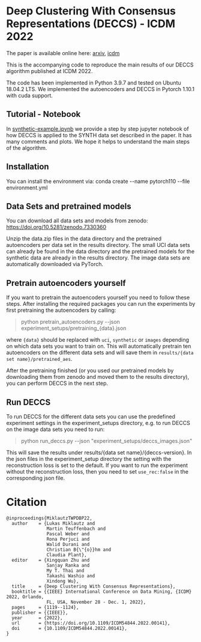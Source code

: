 # Deep Clustering With Consensus Representations (DECCS) - ICDM 2022

The paper is available online here: [arxiv](https://arxiv.org/abs/2210.07063), [icdm](https://ieeexplore.ieee.org/document/10027597)

This is the accompanying code to reproduce the main results of our DECCS algorithm published at ICDM 2022.  

The code has been implemented in Python 3.9.7 and tested on Ubuntu 18.04.2 LTS.
We implemented the autoencoders and DECCS in Pytorch 1.10.1 with cuda support.

## Tutorial - Notebook

In [synthetic-example.ipynb](synthetic-example.ipynb) we provide a step by step jupyter notebook of how DECCS is applied to the SYNTH data set described in the paper. It has many comments and plots. We hope it helps to understand the main steps of the algorithm.


## Installation

You can install the environment via:
conda create --name pytorch110 --file environment.yml

## Data Sets and pretrained models

You can download all data sets and models from zenodo: https://doi.org/10.5281/zenodo.7330360

Unzip the data.zip files in the data directory and the pretrained autoencoders per data set in the results directory. The small UCI data sets can already be found in the data directory and the pretrained models for the synthetic data are already in the results directory. The image data sets are automatically downloaded via PyTorch.

## Pretrain autoencoders yourself

If you want to pretrain the autoencoders yourself you need to follow these steps.
After installing the required packages you can run the experiments by first pretraining the autoencoders by calling:

> python pretrain_autoencoders.py --json experiment_setups/pretraining_{data}.json

where ```{data}``` should be replaced with ```uci```, ```synthetic``` or ```images``` depending on which data sets you want to train on. This will automatically pretrain ten autoencoders on the different data sets and will save them in ```results/{data set name}/pretrained_aes```.

After the pretraining finished (or you used our pretrained models by downloading them from zenodo and moved them to the results directory), you can perform DECCS in the next step.

## Run DECCS

To run DECCS for the different data sets you can use the predefined experiment settings in the experiment_setups directory, e.g. to run DECCS on the image data sets you need to run:

> python run_deccs.py --json "experiment_setups/deccs_images.json"

This will save the results under results/{data set name}/{deccs-version}. In the json files in the experiment_setup directory the setting with the reconstruction loss is set to the default. If you want to run the experiment without the reconstruction loss, then you need to set ```use_rec:false``` in the corresponding json file.

# Citation
```
@inproceedings{MiklautzTWPDBP22,
  author    = {Lukas Miklautz and
               Martin Teuffenbach and
               Pascal Weber and
               Rona Perjuci and
               Walid Durani and
               Christian B{\"{o}}hm and
               Claudia Plant},
  editor    = {Xingquan Zhu and
               Sanjay Ranka and
               My T. Thai and
               Takashi Washio and
               Xindong Wu},
  title     = {Deep Clustering With Consensus Representations},
  booktitle = {{IEEE} International Conference on Data Mining, {ICDM} 2022, Orlando,
               FL, USA, November 28 - Dec. 1, 2022},
  pages     = {1119--1124},
  publisher = {{IEEE}},
  year      = {2022},
  url       = {https://doi.org/10.1109/ICDM54844.2022.00141},
  doi       = {10.1109/ICDM54844.2022.00141},
}



```
